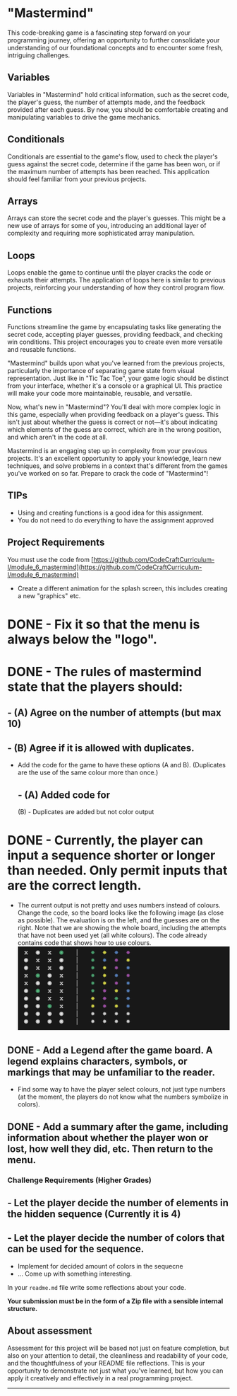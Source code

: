 # "Mastermind"

This code-breaking game is a fascinating step forward on your programming journey, offering an opportunity to further consolidate your understanding of our foundational concepts and to encounter some fresh, intriguing challenges.

## Variables

Variables in "Mastermind" hold critical information, such as the secret code, the player's guess, the number of attempts made, and the feedback provided after each guess. By now, you should be comfortable creating and manipulating variables to drive the game mechanics.

## Conditionals

Conditionals are essential to the game's flow, used to check the player's guess against the secret code, determine if the game has been won, or if the maximum number of attempts has been reached. This application should feel familiar from your previous projects.

## Arrays

Arrays can store the secret code and the player's guesses. This might be a new use of arrays for some of you, introducing an additional layer of complexity and requiring more sophisticated array manipulation.

## Loops

Loops enable the game to continue until the player cracks the code or exhausts their attempts. The application of loops here is similar to previous projects, reinforcing your understanding of how they control program flow.

## Functions

Functions streamline the game by encapsulating tasks like generating the secret code, accepting player guesses, providing feedback, and checking win conditions. This project encourages you to create even more versatile and reusable functions.

"Mastermind" builds upon what you've learned from the previous projects, particularly the importance of separating game state from visual representation. Just like in "Tic Tac Toe", your game logic should be distinct from your interface, whether it's a console or a graphical UI. This practice will make your code more maintainable, reusable, and versatile.

Now, what's new in "Mastermind"? You'll deal with more complex logic in this game, especially when providing feedback on a player's guess. This isn't just about whether the guess is correct or not—it's about indicating which elements of the guess are correct, which are in the wrong position, and which aren't in the code at all.

Mastermind is an engaging step up in complexity from your previous projects. It's an excellent opportunity to apply your knowledge, learn new techniques, and solve problems in a context that's different from the games you've worked on so far. Prepare to crack the code of "Mastermind"!

## TIPs

- Using and creating functions is a good idea for this assignment.
- You do not need to do everything to have the assignment approved

## Project Requirements

You must use the code from [https://github.com/CodeCraftCurriculum-I/module_6_mastermind](https://github.com/CodeCraftCurriculum-I/module_6_mastermind)

- Create a different animation for the splash screen, this includes creating a new "graphics" etc.
# DONE - Fix it so that the menu is always below the "logo".  
# DONE - The rules of mastermind state that the players should:
 ## - (A) Agree on the number of attempts (but max 10)
 ## - (B) Agree if it is allowed with duplicates.
- Add the code for the game to have these options (A and B). (Duplicates are the use of the same colour more than once.)    
  ## - (A) Added code for
  (B) - Duplicates are added but not color output
# DONE - Currently, the player can input a sequence shorter or longer than needed. Only permit inputs that are the correct length.
- The current output is not pretty and uses numbers instead of colours. Change the code, so the board looks like the following image (as close as possible). The evaluation is on the left, and the guesses are on the right. Note that we are showing the whole board, including the attempts that have not been used yet (all white colours). The code already contains code that shows how to use colours.
    ![description of what the game should look like.](./brett_1.png)
## DONE - Add a Legend after the game board. A legend explains characters, symbols, or markings that may be unfamiliar to the reader.
- Find some way to have the player select colours, not just type numbers (at the moment, the players do not know what the numbers symbolize in colors).
## DONE - Add a summary after the game, including information about whether the player won or lost, how well they did, etc. Then return to the menu.

### Challenge Requirements (Higher Grades)

## - Let the player decide the number of elements in the hidden sequence (Currently it is 4)
## -  Let the player decide the number of colors that can be used for the sequence.
- Implement for decided amount of colors in the sequecne
- ... Come up with something interesting.

In your `readme.md` file write some reflections about your code.

**Your submission must be in the form of a Zip file with a sensible internal structure.**

## About assessment

Assessment for this project will be based not just on feature completion, but also on your attention to detail, the cleanliness and readability of your code, and the thoughtfulness of your README file reflections. This is your opportunity to demonstrate not just what you've learned, but how you can apply it creatively and effectively in a real programming project.

---
